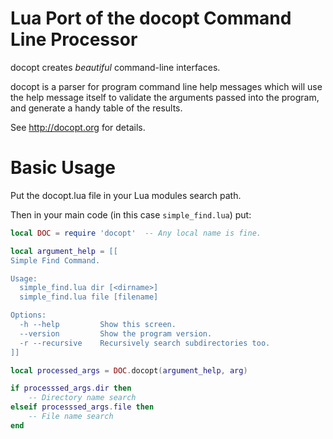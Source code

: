 # Lua Port of the docopt Command Line Processor

docopt creates _beautiful_ command-line interfaces.

docopt is a parser for program command line help messages which will use
the help message itself to validate the arguments passed into the
program, and generate a handy table of the results.

See http://docopt.org for details.

# Basic Usage

Put the docopt.lua file in your Lua modules search path.

Then in your main code (in this case `simple_find.lua`) put:

```lua
local DOC = require 'docopt'  -- Any local name is fine.

local argument_help = [[
Simple Find Command.

Usage:
  simple_find.lua dir [<dirname>]
  simple_find.lua file [filename]

Options:
  -h --help         Show this screen.
  --version         Show the program version.
  -r --recursive    Recursively search subdirectories too.
]]

local processed_args = DOC.docopt(argument_help, arg)

if processsed_args.dir then
    -- Directory name search
elseif processsed_args.file then
    -- File name search
end
```


